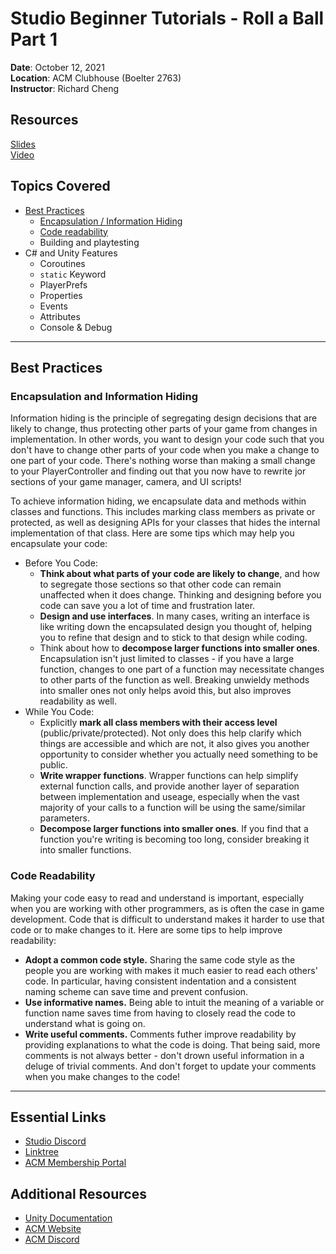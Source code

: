 # Studio Beginner Tutorials - Roll a Ball Part 1

**Date**: October 12, 2021<br>
**Location**: ACM Clubhouse (Boelter 2763)<br>
**Instructor**: Richard Cheng

## Resources
[Slides](https://docs.google.com/presentation/d/1L0TkCA3rF4-21-083rHygDGLCpq74LlxKdzWgMmwTaU/edit?usp=sharing)<br>
[Video]()<br>

## Topics Covered
* [Best Practices](#best-practices)
  * [Encapsulation / Information Hiding](#encapsulation-and-information-hiding)
  * [Code readability](#code-readability)
  * Building and playtesting
* C# and Unity Features
  * Coroutines
  * ```static``` Keyword
  * PlayerPrefs
  * Properties
  * Events
  * Attributes
  * Console & Debug
---
## Best Practices
### Encapsulation and Information Hiding
Information hiding is the principle of segregating design decisions that are likely to change, thus protecting other parts of your game from changes in implementation. In other words, you want to design your code such that you don't have to change other parts of your code when you make a change to one part of your code. There's nothing worse than making a small change to your PlayerController and finding out that you now have to rewrite jor sections of your game manager, camera, and UI scripts!

To achieve information hiding, we encapsulate data and methods within classes and functions. This includes marking class members as private or protected, as well as designing APIs for your classes that hides the internal implementation of that class. Here are some tips which may help you encapsulate your code:
* Before You Code:
  * **Think about what parts of your code are likely to change**, and how to segregate those sections so that other code can remain unaffected when it does change. Thinking and designing before you code can save you a lot of time and frustration later.
  * **Design and use interfaces**. In many cases, writing an interface is like writing down the encapsulated design you thought of, helping you to refine that design and to stick to that design while coding.
  * Think about how to **decompose larger functions into smaller ones**. Encapsulation isn't just limited to classes - if you have a large function, changes to one part of a function may necessitate changes to other parts of the function as well. Breaking unwieldy methods into smaller ones not only helps avoid this, but also improves readability as well.
* While You Code:
  * Explicitly **mark all class members with their access level** (public/private/protected). Not only does this help clarify which things are accessible and which are not, it also gives you another opportunity to consider whether you actually need something to be public.
  * **Write wrapper functions**. Wrapper functions can help simplify external function calls, and provide another layer of separation between implementation and useage, especially when the vast majority of your calls to a function will be using the same/similar parameters.
  * **Decompose larger functions into smaller ones**. If you find that a function you're writing is becoming too long, consider breaking it into smaller functions.

### Code Readability
Making your code easy to read and understand is important, especially when you are working with other programmers, as is often the case in game development. Code that is difficult to understand makes it harder to use that code or to make changes to it. Here are some tips to help improve readability:
* **Adopt a common code style.** Sharing the same code style as the people you are working with makes it much easier to read each others' code. In particular, having consistent indentation and a consistent naming scheme can save time and prevent confusion.
* **Use informative names.** Being able to intuit the meaning of a variable or function name saves time from having to closely read the code to understand what is going on.
* **Write useful comments.** Comments futher improve readability by providing explanations to what the code is doing. That being said, more comments is not always better - don't drown useful information in a deluge of trivial comments. And don't forget to update your comments when you make changes to the code!

---
## Essential Links
- [Studio Discord](https://discord.com/invite/bBk2Mcw)
- [Linktree](https://linktr.ee/acmstudio)
- [ACM Membership Portal](https://members.uclaacm.com/)

## Additional Resources
- [Unity Documentation](https://docs.unity3d.com/Manual/index.html)
- [ACM Website](https://www.uclaacm.com/)
- [ACM Discord](https://discord.com/invite/eWmzKsY)
